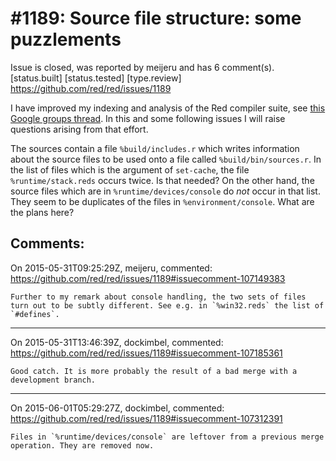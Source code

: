 
#1189: Source file structure: some puzzlements
================================================================================
Issue is closed, was reported by meijeru and has 6 comment(s).
[status.built] [status.tested] [type.review]
<https://github.com/red/red/issues/1189>

I have improved my indexing and analysis of the Red compiler suite, see [this Google groups thread](https://groups.google.com/forum/?hl=en#!topic/red-lang/X-OsmUDAxkI). In this and some following issues I will raise questions arising from that effort.

The sources contain a file `%build/includes.r` which writes information about the source files to be used onto a file called `%build/bin/sources.r`. In the list of files which is the argument of `set-cache`, the file `%runtime/stack.reds` occurs twice. Is that needed? On the other hand, the source files which are in `%runtime/devices/console` do _not_ occur in that list. They seem to be duplicates of the files in `%environment/console`. What are the plans here?



Comments:
--------------------------------------------------------------------------------

On 2015-05-31T09:25:29Z, meijeru, commented:
<https://github.com/red/red/issues/1189#issuecomment-107149383>

    Further to my remark about console handling, the two sets of files turn out to be subtly different. See e.g. in `%win32.reds` the list of `#defines`.

--------------------------------------------------------------------------------

On 2015-05-31T13:46:39Z, dockimbel, commented:
<https://github.com/red/red/issues/1189#issuecomment-107185361>

    Good catch. It is more probably the result of a bad merge with a development branch.

--------------------------------------------------------------------------------

On 2015-06-01T05:29:27Z, dockimbel, commented:
<https://github.com/red/red/issues/1189#issuecomment-107312391>

    Files in `%runtime/devices/console` are leftover from a previous merge operation. They are removed now.

